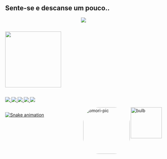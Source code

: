 ## Sente-se e descanse um pouco..


  <div align="center">
    <img src="https://cdn.discordapp.com/attachments/969685426170380430/969685466989355028/tumblr_463de864bb690d7468fb84c989544c0e_516bfe9f_540.gif">
  </div>

  ##

<div align="left"> 
  <a href="https://github.com/mawillie">
  <img height="180em" src="https://github-readme-stats.vercel.app/api?username=mawillie&show_icons=true&theme=blue-green&include_all_commits=true&count_private=true"/>
  <!-- theme: outrun, blue-green  -->
  <!-- <img height="180em" src="https://github-readme-stats.vercel.app/api/top-langs/?username=mawillie&layout=compact&langs_count=4&theme=outrun"/> -->
</div>
  
<div>
    <div style="display: inline_block"><br>
        <p align="left"> 
          <img src="https://img.shields.io/badge/python-000?style=for-the-badge&logo=python&logoColor=70e000" />
          <img src="https://img.shields.io/badge/HTML5-000?style=for-the-badge&logo=html5&logoColor=70e000" />
          <img src="https://img.shields.io/badge/CSS3-000?style=for-the-badge&logo=css3&logoColor=70e000" />
          <img src="https://img.shields.io/badge/JavaScript-000?style=for-the-badge&logo=javascript&logoColor=70e000" />
          <img src="https://img.shields.io/badge/Bootstrap-000?style=for-the-badge&logo=bootstrap&logoColor=70e000" />  
        </p>
      <img align="right" alt="bulb" height="100"
           src="https://cdn.discordapp.com/attachments/969685426170380430/969689407688933476/omori-lightbulb.gif">
      <img align="right" alt="omori-pic" height="150" style="border-radius:50px;"
           src="https://cdn.discordapp.com/attachments/969685426170380430/969690926215757834/friday-night.gif">
    </div>
</div>
  
  ##

![Snake animation](https://github.com/mawillie/mawillie/blob/output/github-contribution-grid-snake.svg)
 
  
